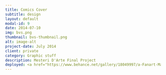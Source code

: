 ```yaml
---
title: Comics Cover
subtitle: design
layout: default
modal-id: 9
date: 2014-07-10
img: bvs.png
thumbnail: bvs-thumbnail.png
alt: image-alt
project-date: July 2014
client: private
category: Graphic stuff 
description: Mesteri D'Arte Final Project 
deployed: <a href="https://www.behance.net/gallery/18049997/a-Fanart-Marvel-style-cover-" target="_blank">Read more on Behance</a>
---
```

